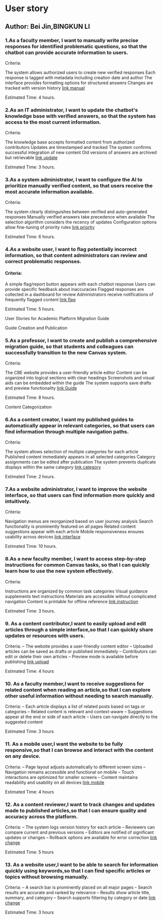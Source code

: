 # User story

## Author: Bei Jin,BINGKUN LI

### 1.As a faculty member, I want to manually write precise responses for identified problematic questions, so that the chatbot can provide accurate information to users.

Criteria:

The system allows authorized users to create new verified responses
Each response is tagged with metadata including creation date and author
The interface provides formatting options for structured answers
Changes are tracked with version history
[link manual](https://github.com/users/Bei-Jin-lab/projects/17/views/1?filterQuery=Documentation+of+training+methods)

Estimated Time: 4 hours.



### 2.As an IT administrator, I want to update the chatbot's knowledge base with verified answers, so that the system has access to the most current information.
Criteria:

The knowledge base accepts formatted content from authorized contributors
Updates are timestamped and tracked
The system confirms successful integration of new content
Old versions of answers are archived but retrievable
[link update](https://github.com/users/Bei-Jin-lab/projects/17/views/1?filterQuery=improve+the+accuracy+of+AI)

Estimated Time: 3 hours.


### 3.As a system administrator, I want to configure the AI to prioritize manually verified content, so that users receive the most accurate information available.
Criteria:

The system clearly distinguishes between verified and auto-generated responses
Manually verified answers take precedence when available
The selection algorithm considers the recency of updates
Configuration options allow fine-tuning of priority rules
[link priority](https://github.com/users/Bei-Jin-lab/projects/17/views/1?filterQuery=Creating+a+Priority-Based+data+Document)

Estimated Time: 6 hours.


### 4.As a website user, I want to flag potentially incorrect information, so that content administrators can review and correct problematic responses.
#### Criteria:

A simple flag/report button appears with each chatbot response
Users can provide specific feedback about inaccuracies
Flagged responses are collected in a dashboard for review
Administrators receive notifications of frequently flagged content
[link flag](https://github.com/users/Bei-Jin-lab/projects/17/views/1?filterQuery=Client+Testing+and+Feedback+Collection)

Estimated Time: 5 hours.



User Stories for Academic Platform Migration Guide

Guide Creation and Publication

### 5.As a professor, I want to create and publish a comprehensive migration guide, so that students and colleagues can successfully transition to the new Canvas system.
Criteria:

The CBE website provides a user-friendly article editor
Content can be organized into logical sections with clear headings
Screenshots and visual aids can be embedded within the guide
The system supports save drafts and preview functionality
[link Guide](https://github.com/users/Bei-Jin-lab/projects/17/views/1?filterQuery=Guidebook+Scraping+from+Canvas)

Estimated Time: 8 hours.


Content Categorization

### 6.As a content creator, I want my published guides to automatically appear in relevant categories, so that users can find information through multiple navigation paths.
Criteria:

The system allows selection of multiple categories for each article
Published content immediately appears in all selected categories
Category assignments can be edited after publication
The system prevents duplicate displays within the same category
[link category](https://github.com/users/Bei-Jin-lab/projects/17/views/1?filterQuery=Classification+function+display)

Estimated Time: 2 hours.




### 7.As a website administrator, I want to improve the website interface, so that users can find information more quickly and intuitively.
Criteria:

Navigation menus are reorganized based on user journey analysis
Search functionality is prominently featured on all pages
Related content suggestions appear with each article
Mobile responsiveness ensures usability across devices
[link interface](https://github.com/users/Bei-Jin-lab/projects/17/views/1?filterQuery=The+format+and+color+scheme)

Estimated Time: 10 hours.




### 8.As a new faculty member, I want to access step-by-step instructions for common Canvas tasks, so that I can quickly learn how to use the new system effectively.
Criteria:

Instructions are organized by common task categories
Visual guidance supplements text instructions
Materials are accessible without complicated navigation
Content is printable for offline reference
[link instruction](https://github.com/users/Bei-Jin-lab/projects/17/views/1?filterQuery=Guide+to+uploading+articles)

Estimated Time: 3 hours.

### 9. As a content contributor,I want to easily upload and edit articles through a simple interface,so that I can quickly share updates or resources with users.

Criteria:
– The website provides a user-friendly content editor
– Uploaded articles can be saved as drafts or published immediately
– Contributors can edit or delete their own articles
– Preview mode is available before publishing
[link upload](https://github.com/users/Bei-Jin-lab/projects/17/views/1?filterQuery=Enhance+the+post+upload)

Estimated Time: 4 hours

### 10. As a faculty member,I want to receive suggestions for related content when reading an article,so that I can explore other useful information without needing to search manually.

Criteria:
– Each article displays a list of related posts based on tags or categories
– Related content is relevant and context-aware
– Suggestions appear at the end or side of each article
– Users can navigate directly to the suggested content

Estimated Time: 3 hours

### 11. As a mobile user,I want the website to be fully responsive,so that I can browse and interact with the content on any device.

Criteria:
– Page layout adjusts automatically to different screen sizes
– Navigation remains accessible and functional on mobile
– Touch interactions are optimized for smaller screens
– Content maintains readability and usability on all devices
[link mobile](https://github.com/users/Bei-Jin-lab/projects/17/views/1?filterQuery=mobile)

Estimated Time: 4 hours

### 12. As a content reviewer,I want to track changes and updates made to published articles,so that I can ensure quality and accuracy across the platform.

Criteria:
– The system logs version history for each article
– Reviewers can compare current and previous versions
– Editors are notified of significant updates or changes
– Rollback options are available for error correction
[link change](https://github.com/users/Bei-Jin-lab/projects/17/views/1?filterQuery=Changes+to+the)

Estimated Time: 5 hours

### 13. As a website user,I want to be able to search for information quickly using keywords,so that I can find specific articles or topics without browsing manually.

Criteria:
– A search bar is prominently placed on all major pages
– Search results are accurate and ranked by relevance
– Results show article title, summary, and category
– Search supports filtering by category or date
[link change](https://github.com/users/Bei-Jin-lab/projects/17/views/1?filterQuery=Changes+to+the)

Estimated Time: 3 hours


